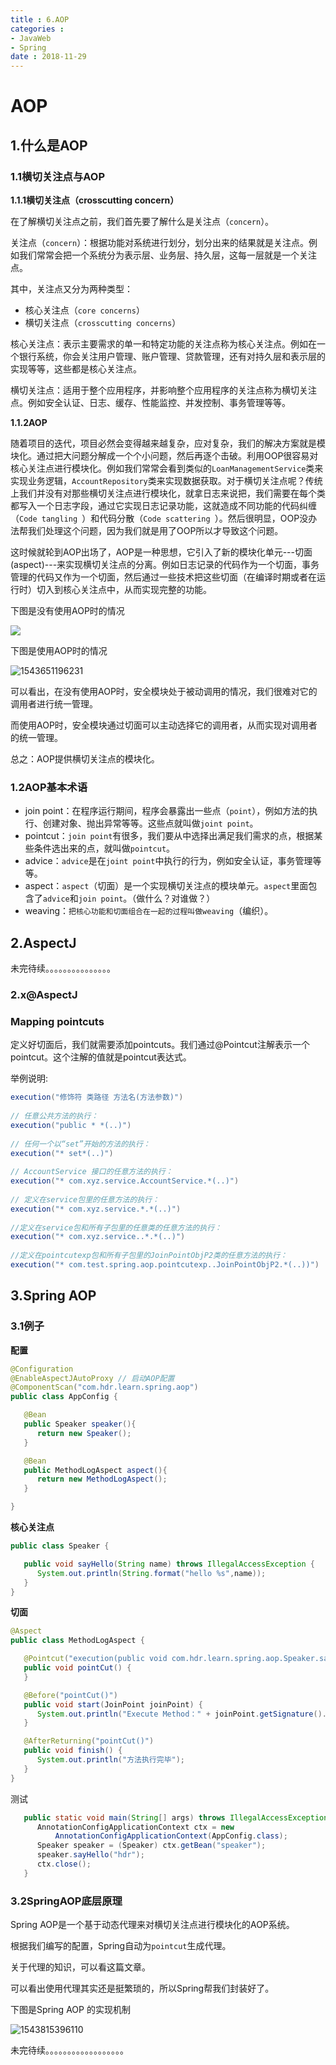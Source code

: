 ```yaml
---
title : 6.AOP
categories : 
- JavaWeb
- Spring
date : 2018-11-29
---
```


# AOP

## 1.什么是AOP

### 1.1横切关注点与AOP

**1.1.1横切关注点（crosscutting concern）**

在了解横切关注点之前，我们首先要了解什么是关注点（`concern`）。

关注点（`concern`）：根据功能对系统进行划分，划分出来的结果就是关注点。例如我们常常会把一个系统分为表示层、业务层、持久层，这每一层就是一个关注点。

其中，关注点又分为两种类型：

- 核心关注点（`core concerns`）
- 横切关注点（`crosscutting concerns`）

核心关注点：表示主要需求的单一和特定功能的关注点称为核心关注点。例如在一个银行系统，你会关注用户管理、账户管理、贷款管理，还有对持久层和表示层的实现等等，这些都是核心关注点。

横切关注点：适用于整个应用程序，并影响整个应用程序的关注点称为横切关注点。例如安全认证、日志、缓存、性能监控、并发控制、事务管理等等。

**1.1.2AOP**

​       随着项目的迭代，项目必然会变得越来越复杂，应对复杂，我们的解决方案就是模块化。通过把大问题分解成一个个小问题，然后再逐个击破。利用OOP很容易对核心关注点进行模块化。例如我们常常会看到类似的`LoanManagementService`类来实现业务逻辑，`AccountRepository`类来实现数据获取。对于横切关注点呢？传统上我们并没有对那些横切关注点进行模块化，就拿日志来说把，我们需要在每个类都写入一个日志字段，通过它实现日志记录功能，这就造成不同功能的代码纠缠（`Code tangling `）和代码分散（`Code scattering `）。然后很明显，OOP没办法帮我们处理这个问题，因为我们就是用了OOP所以才导致这个问题。

​	这时候就轮到AOP出场了，AOP是一种思想，它引入了新的模块化单元---切面(aspect)---来实现横切关注点的分离。例如日志记录的代码作为一个切面，事务管理的代码又作为一个切面，然后通过一些技术把这些切面（在编译时期或者在运行时）切入到核心关注点中，从而实现完整的功能。

下图是没有使用AOP时的情况

![](https://github.com/huangdaren1997/pictures/blob/master/Spring/%E6%B2%A1%E6%9C%89%E4%BD%BF%E7%94%A8AOP%E6%97%B6.png?raw=true)

下图是使用AOP时的情况

![1543651196231](https://github.com/huangdaren1997/pictures/blob/master/Spring/%E4%BD%BF%E7%94%A8AOP%E6%97%B6.png?raw=true)

可以看出，在没有使用AOP时，安全模块处于被动调用的情况，我们很难对它的调用者进行统一管理。

而使用AOP时，安全模块通过切面可以主动选择它的调用者，从而实现对调用者的统一管理。

总之：AOP提供横切关注点的模块化。

### 1.2AOP基本术语

- join point：在程序运行期间，程序会暴露出一些点（`point`），例如方法的执行、创建对象、抛出异常等等。这些点就叫做`joint point`。
- pointcut：`join point`有很多，我们要从中选择出满足我们需求的点，根据某些条件选出来的点，就叫做`pointcut`。
- advice：`advice`是在`joint point`中执行的行为，例如安全认证，事务管理等等。
- aspect：`aspect`（切面）是一个实现横切关注点的模块单元。`aspect`里面包含了`advice`和`join point`。（做什么？对谁做？）
- weaving：`把核心功能和切面组合在一起的过程叫做weaving`（编织）。



## 2.AspectJ

未完待续。。。。。。。。。。。。。。。

### 2.x@AspectJ



### Mapping pointcuts

定义好切面后，我们就需要添加pointcuts。我们通过@Pointcut注解表示一个pointcut。这个注解的值就是pointcut表达式。

举例说明:

```java
execution("修饰符 类路径 方法名(方法参数)")
    
// 任意公共方法的执行：
execution("public * *(..)")
    
// 任何一个以“set”开始的方法的执行：
execution("* set*(..)")
    
// AccountService 接口的任意方法的执行：
execution("* com.xyz.service.AccountService.*(..)")
    
// 定义在service包里的任意方法的执行：
execution("* com.xyz.service.*.*(..)")
    
//定义在service包和所有子包里的任意类的任意方法的执行：
execution("* com.xyz.service..*.*(..)")
    
//定义在pointcutexp包和所有子包里的JoinPointObjP2类的任意方法的执行：
execution("* com.test.spring.aop.pointcutexp..JoinPointObjP2.*(..))")
```



## 3.Spring AOP

### 3.1例子

**配置**

```java
@Configuration
@EnableAspectJAutoProxy // 启动AOP配置
@ComponentScan("com.hdr.learn.spring.aop")
public class AppConfig {

   @Bean
   public Speaker speaker(){
      return new Speaker();
   }

   @Bean
   public MethodLogAspect aspect(){
      return new MethodLogAspect();
   }

}
```

**核心关注点**

```java
public class Speaker {

   public void sayHello(String name) throws IllegalAccessException {
      System.out.println(String.format("hello %s",name));
   }
}
```

**切面**

```java
@Aspect
public class MethodLogAspect {

   @Pointcut("execution(public void com.hdr.learn.spring.aop.Speaker.sayHello(..))")
   public void pointCut() {
   }

   @Before("pointCut()")
   public void start(JoinPoint joinPoint) {
      System.out.println("Execute Method：" + joinPoint.getSignature().getName());
   }

   @AfterReturning("pointCut()")
   public void finish() {
      System.out.println("方法执行完毕");
   }
}
```

测试

```java
   public static void main(String[] args) throws IllegalAccessException {
      AnnotationConfigApplicationContext ctx = new 
          AnnotationConfigApplicationContext(AppConfig.class);
      Speaker speaker = (Speaker) ctx.getBean("speaker");
      speaker.sayHello("hdr");
      ctx.close();
   }
```

### 3.2SpringAOP底层原理

Spring AOP是一个基于动态代理来对横切关注点进行模块化的AOP系统。

根据我们编写的配置，Spring自动为`pointcut`生成代理。

关于代理的知识，可以看这篇文章。

可以看出使用代理其实还是挺繁琐的，所以Spring帮我们封装好了。

下图是Spring AOP 的实现机制

![1543815396110](/home/hdr/Documents/pictures/Spring/SpringAOP内部.png)

未完待续。。。。。。。。。。。。。。。。。。

